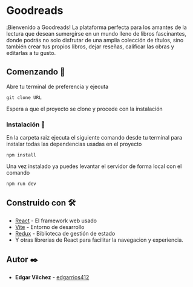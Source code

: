 # Goodreads

¡Bienvenido a Goodreads! La plataforma perfecta para los amantes de la lectura que desean sumergirse en un mundo lleno de libros fascinantes, donde podrás no solo disfrutar de una amplia colección de títulos, sino también crear tus propios libros, dejar reseñas, calificar las obras y editarlas a tu gusto.

## Comenzando 🚀

Abre tu terminal de preferencia y ejecuta

```
git clone URL
```

Espera a que el proyecto se clone y procede con la instalación

### Instalación 🔧

En la carpeta raiz ejecuta el siguiente comando desde tu terminal para instalar todas las dependencias usadas en el proyecto

```
npm install
```

Una vez instalado ya puedes levantar el servidor de forma local con el comando

```
npm run dev
```

## Construido con 🛠️

* [React](https://react.dev/blog/2023/03/16/introducing-react-dev) - El framework web usado
* [Vite](https://vitejs.dev/guide/assets.html) - Entorno de desarrollo
* [Redux](https://es.redux.js.org/) - Biblioteca de gestión de estado
* Y otras librerias de React para facilitar la navegacion y experiencia.

## Autor ✒️

* **Edgar Vilchez** - [edgarrios412](https://github.com/edgarrios412)
